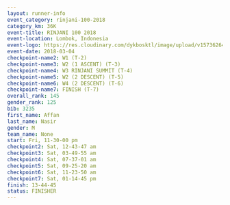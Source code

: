 ```yaml
---
layout: runner-info 
event_category: rinjani-100-2018 
category_km: 36K 
event-title: RINJANI 100 2018 
event-location: Lombok, Indonesia 
event-logo: https://res.cloudinary.com/dykbosktl/image/upload/v1573626435/Logo/Rinjani_eoufbh.png 
event-date: 2018-03-04 
checkpoint-name2: W1 (T-2) 
checkpoint-name3: W2 (1 ASCENT) (T-3) 
checkpoint-name4: W3 RINJANI SUMMIT (T-4) 
checkpoint-name5: W2 (2 DESCENT) (T-5) 
checkpoint-name6: W4 (2 DESCENT) (T-6) 
checkpoint-name7: FINISH (T-7) 
overall_rank: 145
gender_rank: 125
bib: 3235
first_name: Affan
last_name: Nasir
gender: M
team_name: None
start: Fri, 11-30-00 pm
checkpoint2: Sat, 12-43-47 am
checkpoint3: Sat, 03-49-55 am
checkpoint4: Sat, 07-37-01 am
checkpoint5: Sat, 09-25-20 am
checkpoint6: Sat, 11-23-50 am
checkpoint7: Sat, 01-14-45 pm
finish: 13-44-45
status: FINISHER
---
```

